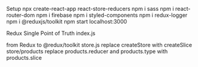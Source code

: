 Setup
    npx create-react-app react-store-reducers
        npm i sass      npm i react-router-dom      npm i firebase
        npm i styled-components   npm i redux-logger  
        npm i @reduxjs/toolkit
    npm start           localhost:3000

Redux
    Single Point of Truth
    index.js    <Provider store={store}>

from Redux to @redux/toolkit
    store.js
        replace createStore with createSlice
    store/products
        replace products.reducer and products.type with products.slice

    